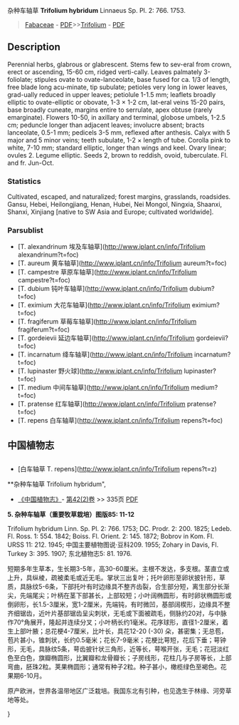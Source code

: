 杂种车轴草 **Trifolium hybridum** Linnaeus Sp. Pl. 2: 766. 1753.

> [Fabaceae](http://www.iplant.cn/info/Fabaceae?t=foc) - [PDF](http://www.iplant.cn/foc/pdf/Fabaceae.pdf)>>[Trifolium](http://www.iplant.cn/info/Trifolium?t=foc) - [PDF](http://www.iplant.cn/foc/pdf/Trifolium.pdf)

## Description

Perennial herbs, glabrous or glabrescent. Stems few to sev-eral from crown, erect or ascending, 15-60 cm, ridged verti-cally. Leaves palmately 3-foliolate; stipules ovate to ovate-lanceolate, base fused for ca. 1/3 of length, free blade long acu-minate, tip subulate; petioles very long in lower leaves, grad-ually reduced in upper leaves; petiolule 1-1.5 mm; leaflets broadly elliptic to ovate-elliptic or obovate, 1-3 × 1-2 cm, lat-eral veins 15-20 pairs, base broadly cuneate, margins entire to serrulate, apex obtuse (rarely emarginate). Flowers 10-50, in axillary and terminal, globose umbels, 1-2.5 cm; peduncle longer than adjacent leaves; involucre absent; bracts lanceolate, 0.5-1 mm; pedicels 3-5 mm, reflexed after anthesis. Calyx with 5 major and 5 minor veins; teeth subulate, 1-2 × length of tube. Corolla pink to white, 7-10 mm; standard elliptic, longer than wings and keel. Ovary linear; ovules 2. Legume elliptic. Seeds 2, brown to reddish, ovoid, tuberculate. Fl. and fr. Jun-Oct.

### Statistics
Cultivated, escaped, and naturalized; forest margins, grasslands, roadsides. Gansu, Hebei, Heilongjiang, Henan, Hubei, Nei Mongol, Ningxia, Shaanxi, Shanxi, Xinjiang [native to SW Asia and Europe; cultivated worldwide].

### Parsublist

* [T.  alexandrinum  埃及车轴草](http://www.iplant.cn/info/Trifolium alexandrinum?t=foc)
* [T.  aureum  黄车轴草](http://www.iplant.cn/info/Trifolium aureum?t=foc)
* [T.  campestre  草原车轴草](http://www.iplant.cn/info/Trifolium campestre?t=foc)
* [T.  dubium  钝叶车轴草](http://www.iplant.cn/info/Trifolium dubium?t=foc)
* [T.  eximium  大花车轴草](http://www.iplant.cn/info/Trifolium eximium?t=foc)
* [T.  fragiferum  草莓车轴草](http://www.iplant.cn/info/Trifolium fragiferum?t=foc)
* [T.  gordeievii  延边车轴草](http://www.iplant.cn/info/Trifolium gordeievii?t=foc)
* [T.  incarnatum  绛车轴草](http://www.iplant.cn/info/Trifolium incarnatum?t=foc)
* [T.  lupinaster  野火球](http://www.iplant.cn/info/Trifolium lupinaster?t=foc)
* [T.  medium  中间车轴草](http://www.iplant.cn/info/Trifolium medium?t=foc)
* [T.  pratense  红车轴草](http://www.iplant.cn/info/Trifolium pratense?t=foc)
* [T.  repens  白车轴草](http://www.iplant.cn/info/Trifolium repens?t=foc)

## 中国植物志

## 
* [白车轴草  T.  repens](http://www.iplant.cn/info/Trifolium repens?t=z)

**杂种车轴草 Trifolium hybridum",

* [《中国植物志》](http://www.iplant.cn/frps)- [第42(2)卷](http://www.iplant.cn/frps/vol/42(2)) >> 335页 [PDF](http://www.iplant.cn/frps/pdf/42(2)/335.PDF)

**5. 杂种车轴草（重要牧草栽培）图版85: 11-12**

Trifolium hybridum Linn. Sp. Pl. 2: 766. 1753; DC. Prodr. 2: 200. 1825; Ledeb. Fl. Ross. 1: 554. 1842; Boiss. Fl. Orient. 2: 145. 1872; Bobrov in Kom. Fl. URSS 11: 212. 1945; 中国主要植物图说·豆科209. 1955; Zohary in Davis, Fl. Turkey 3: 395. 1907; 东北植物志5: 81. 1976.

短期多年生草本，生长期3-5年，高30-60厘米。主根不发达，多支根。茎直立或上升，具纵棱，疏被柔毛或近无毛。掌状三出复叶；托叶卵形至卵状披针形，草质，具脉纹5-6条，下部托叶有时边缘具不整齐齿裂，合生部分短，离生部分长渐尖，先端尾尖；叶柄在茎下部甚长，上部较短；小叶阔椭圆形，有时卵状椭圆形或倒卵形，长1.5-3厘米，宽1-2厘米，先端钝，有时微凹，基部阔楔形，边缘具不整齐细锯齿，近叶片基部锯齿呈尖刺状，无毛或下面被疏毛，侧脉约20对，与中脉作70°角展开，隆起并连续分叉；小叶柄长约1毫米。花序球形，直径1-2厘米，着生上部叶腋；总花梗4-7厘米，比叶长，具花12-20 (-30) 朵，甚密集；无总苞，苞片甚小，锥刺状，长约0.5毫米；花长7-9毫米；花梗比萼短，花后下垂；萼钟形，无毛，具脉纹5条，萼齿披针状三角形，近等长，萼喉开张，无毛；花冠淡红色至白色，旗瓣椭圆形，比翼瓣和龙骨瓣长；子房线形，花柱几与子房等长，上部弯曲，胚珠2粒。荚果椭圆形；通常有种子2粒。种子甚小，橄榄绿色至褐色。花果期6-10月。

原产欧洲，世界各温带地区广泛栽培。我国东北有引种，也见逸生于林缘、河旁草地等处。

}